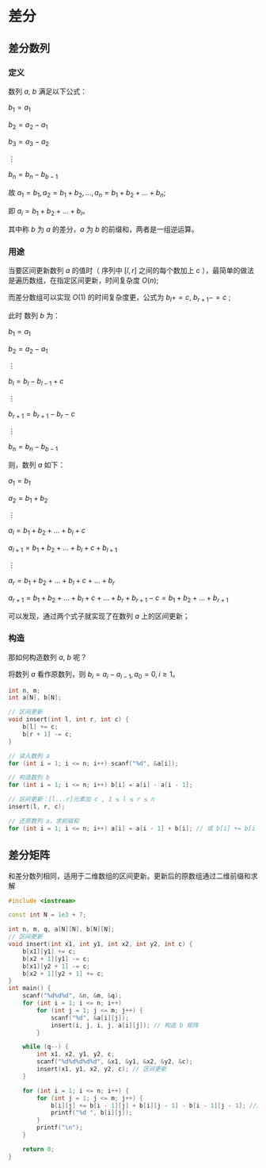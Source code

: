 # 差分

## 差分数列

### 定义

数列 $a$, $b$ 满足以下公式：

${b_1 = a_1}$

$b_2 = a_2 - a_1$

$b_3 = a_3 - a_2$

$\vdots$

$b_n = b_n - b_{b-1}$

故 $a_1 = b_1,a_2 = b_1 + b_2,\dots,a_n = b_1 + b_2 + \dots + b_n$; 

即 $a_i = b_1 + b_2 + \dots + b_i$。

其中称 $b$ 为 $a$ 的差分，$a$ 为 $b$ 的前缀和，两者是一组逆运算。

### 用途

当要区间更新数列 $a$ 的值时（ 序列中 $[l, r]$ 之间的每个数加上 $c$ ），最简单的做法是遍历数组，在指定区间更新，时间复杂度 $O(n)$; 

而差分数组可以实现 $O(1)$ 的时间复杂度更，公式为 $b_l += c, \ b_{r + 1} -= c$ ;

此时 数列 $b$ 为：

${b_1 = a_1}$

$b_2 = a_2 - a_1$

$\vdots$

$b_l = b_l - b_{l-1} + c$

$\vdots$

$b_{r+1} = b_{r+1} - b_r - c$

$\vdots$

$b_n = b_n - b_{b-1}$

则，数列 $a$ 如下：

$a_1 = b_1$

$a_2 = b_1 + b_2$

$\vdots$

$a_l = b_1 + b_2 + \dots + b_l + c$

$a_{l+1} = b_1 + b_2 + \dots + b_l + c + b_{l+1}$

$\vdots$

$a_r =  b_1 + b_2 + \dots + b_l + c + \dots + b_r$

$a_{r+1} = b_1 + b_2 + \dots + b_l + c + \dots + b_r + b_{r+1} - c = b_1 + b_2 + \dots + b_{r+1}$

可以发现，通过两个式子就实现了在数列 $a$ 上的区间更新；

### 构造

那如何构造数列 $a$, $b$ 呢？

将数列 $a$ 看作原数列，则 $b_i = a_i - a_{i-1}, a_0 = 0, i ≥ 1$。

```cpp
int n, m;
int a[N], b[N];

// 区间更新
void insert(int l, int r, int c) {
    b[l] += c;
    b[r + 1] -= c;
}

// 读入数列 a
for (int i = 1; i <= n; i++) scanf("%d", &a[i]);

// 构造数列 b
for (int i = 1; i <= n; i++) b[i] = a[i] - a[i - 1];

// 区间更新：[l...r]元素加 c , 1 ≤ l ≤ r ≤ n
insert(l, r, c);

// 还原数列 a，求前缀和
for (int i = 1; i <= n; i++) a[i] = a[i - 1] + b[i]; // 或 b[i] += b[i - 1]
```



## 差分矩阵

和差分数列相同，适用于二维数组的区间更新。更新后的原数组通过二维前缀和求解

```cpp
#include <iostream>

const int N = 1e3 + 7;

int n, m, q, a[N][N], b[N][N];
// 区间更新
void insert(int x1, int y1, int x2, int y2, int c) {
    b[x1][y1] += c;
    b[x2 + 1][y1] -= c;
    b[x1][y2 + 1] -= c;
    b[x2 + 1][y2 + 1] += c;
}
int main() {
    scanf("%d%d%d", &n, &m, &q);
    for (int i = 1; i <= n; i++)
        for (int j = 1; j <= m; j++) {
            scanf("%d", &a[i][j]); 
            insert(i, j, i, j, a[i][j]); // 构造 b 矩阵
        }

    while (q--) {
        int x1, x2, y1, y2, c;
        scanf("%d%d%d%d%d", &x1, &y1, &x2, &y2, &c);
        insert(x1, y1, x2, y2, c); // 区间更新
    }

    for (int i = 1; i <= n; i++) {
        for (int j = 1; j <= m; j++) {
            b[i][j] += b[i - 1][j] + b[i][j - 1] - b[i - 1][j - 1]; //前缀和求更新后矩阵
            printf("%d ", b[i][j]);
        }
        printf("\n");
    }

    return 0;
}
```